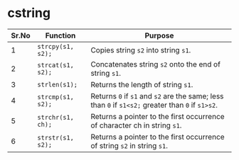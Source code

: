 # cstring

|Sr.No|Function | Purpose|
|--- |--- |--- |
|1|`strcpy(s1, s2);`|Copies string `s2` into string `s1`.|
|2|`strcat(s1, s2);`|Concatenates string `s2` onto the end of string `s1`.|
|3|`strlen(s1);`|Returns the length of string `s1`.|
|4|`strcmp(s1, s2);`|Returns `0` if `s1` and `s2` are the same; less than `0` if `s1<s2;` greater than `0` if `s1>s2`.|
|5|`strchr(s1, ch);`|Returns a pointer to the first occurrence of character ch in string `s1`.|
|6|`strstr(s1, s2);`|Returns a pointer to the first occurrence of string `s2` in string `s1`.|
